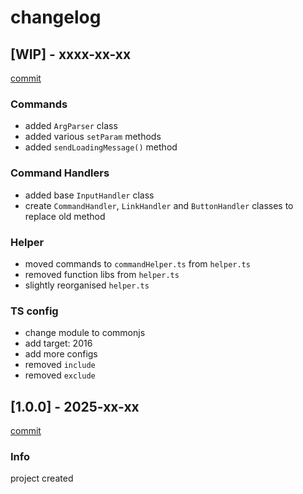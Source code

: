 <!-- keep the WIP header pls -->

# changelog

## [WIP] - xxxx-xx-xx

[commit](https://github.com/sbrstrkkdwmdr/bottemplate)</br>

### Commands

- added `ArgParser` class
- added various `setParam` methods
- added `sendLoadingMessage()` method

### Command Handlers

- added base `InputHandler` class
- create `CommandHandler`, `LinkHandler` and `ButtonHandler` classes to replace old method

### Helper

- moved commands to `commandHelper.ts` from `helper.ts`
- removed function libs from `helper.ts`
- slightly reorganised `helper.ts`

### TS config

- change module to commonjs
- add target: 2016
- add more configs
- removed `include`
- removed `exclude`

## [1.0.0] - 2025-xx-xx

[commit](https://github.com/sbrstrkkdwmdr/bottemplate)</br>

### Info

project created